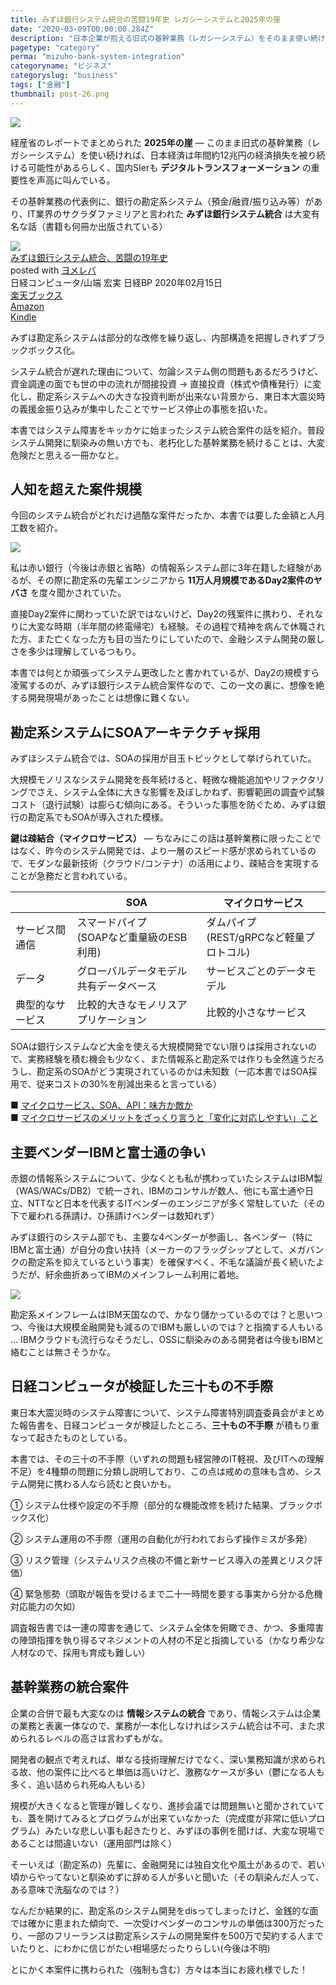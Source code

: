 ```yaml
---
title: みずほ銀行システム統合の苦闘19年史 レガシーシステムと2025年の崖
date: "2020-03-09T00:00:00.284Z"
description: "日本企業が抱える旧式の基幹業務（レガシーシステム）をそのまま使い続けた場合、今後日本は年間12兆円の経済損失を被るといわれているが、IT業界のサクラダファミリアと呼ばれたみずほ銀行システム統合はその代表例。みずほ銀行システムは何故障害を起こしたのか、そして何故統合までに19年もの長い月日を要したのか"
pagetype: "category"
perma: "mizuho-bank-system-integration"
categoryname: "ビジネス"
categoryslug: "business"
tags: ["金融"]
thumbnail: post-26.png
---
```


![](./post-26.png)

経産省のレポートでまとめられた **2025年の崖** — このまま旧式の基幹業務（レガシーシステム）を使い続ければ、日本経済は年間約12兆円の経済損失を被り続ける可能性があるらしく、国内SIerも **デジタルトランスフォーメーション** の重要性を声高に叫んでいる。

その基幹業務の代表例に、銀行の勘定系システム（預金/融資/振り込み等）があり、IT業界のサクラダファミリアと言われた **みずほ銀行システム統合** は大変有名な話（書籍も何冊か出版されている）

<div class="cstmreba"><div class="booklink-box"><div class="booklink-image"><a href="https://hb.afl.rakuten.co.jp/hgc/146fe51c.1fd043a3.146fe51d.605dc196/yomereba_main_202003081730050352?pc=http%3A%2F%2Fbooks.rakuten.co.jp%2Frb%2F16213851%2F%3Fscid%3Daf_ich_link_urltxt%26m%3Dhttp%3A%2F%2Fm.rakuten.co.jp%2Fev%2Fbook%2F" target="_blank" rel="noopener noreferrer"><img src="https://thumbnail.image.rakuten.co.jp/@0_mall/book/cabinet/5359/9784296105359.jpg?_ex=160x160" style="border: none;" /></a></div><div class="booklink-info"><div class="booklink-name"><a href="https://hb.afl.rakuten.co.jp/hgc/146fe51c.1fd043a3.146fe51d.605dc196/yomereba_main_202003081730050352?pc=http%3A%2F%2Fbooks.rakuten.co.jp%2Frb%2F16213851%2F%3Fscid%3Daf_ich_link_urltxt%26m%3Dhttp%3A%2F%2Fm.rakuten.co.jp%2Fev%2Fbook%2F" target="_blank" rel="noopener noreferrer">みずほ銀行システム統合、苦闘の19年史</a><div class="booklink-powered-date">posted with <a href="https://yomereba.com" rel="nofollow noopener noreferrer" target="_blank">ヨメレバ</a></div></div><div class="booklink-detail">日経コンピュータ/山端 宏実 日経BP 2020年02月15日    </div><div class="booklink-link2"><div class="shoplinkrakuten"><a href="https://hb.afl.rakuten.co.jp/hgc/146fe51c.1fd043a3.146fe51d.605dc196/yomereba_main_202003081730050352?pc=http%3A%2F%2Fbooks.rakuten.co.jp%2Frb%2F16213851%2F%3Fscid%3Daf_ich_link_urltxt%26m%3Dhttp%3A%2F%2Fm.rakuten.co.jp%2Fev%2Fbook%2F" target="_blank" rel="noopener noreferrer">楽天ブックス</a></div><div class="shoplinkamazon"><a href="https://www.amazon.co.jp/exec/obidos/asin/4296105353/kanon123-22/" target="_blank" rel="noopener noreferrer">Amazon</a></div><div class="shoplinkkindle"><a href="https://www.amazon.co.jp/gp/search?keywords=%E3%81%BF%E3%81%9A%E3%81%BB%E9%8A%80%E8%A1%8C%E3%82%B7%E3%82%B9%E3%83%86%E3%83%A0%E7%B5%B1%E5%90%88%E3%80%81%E8%8B%A6%E9%97%98%E3%81%AE19%E5%B9%B4%E5%8F%B2&__mk_ja_JP=%83J%83%5E%83J%83i&url=node%3D2275256051&tag=kanon123-22" target="_blank" rel="noopener noreferrer">Kindle</a></div>                              	  	  	  	  	</div></div><div class="booklink-footer"></div></div></div>

みずほ勘定系システムは部分的な改修を繰り返し、内部構造を把握しきれずブラックボックス化。

システム統合が遅れた理由について、勿論システム側の問題もあるだろうけど、資金調達の面でも世の中の流れが間接投資 → 直接投資（株式や債権発行）に変化し、勘定系システムへの大きな投資判断が出来ない背景から、東日本大震災時の義援金振り込みが集中したことでサービス停止の事態を招いた。

本書ではシステム障害をキッカケに始まったシステム統合案件の話を紹介。普段システム開発に馴染みの無い方でも、老朽化した基幹業務を続けることは、大変危険だと思える一冊かなと。

## 人知を超えた案件規模

今回のシステム統合がどれだけ過酷な案件だったか、本書では要した金額と人月工数を紹介。

![](./post-26-1.png)

私は赤い銀行（今後は赤銀と省略）の情報系システム部に3年在籍した経験があるが、その際に勘定系の先輩エンジニアから **11万人月規模であるDay2案件のヤバさ** を度々聞かされていた。

直接Day2案件に関わっていた訳ではないけど、Day2の残案件に携わり、それなりに大変な時期（半年間の終電帰宅）も経験。その過程で精神を病んで休職された方、また亡くなった方も目の当たりにしていたので、金融システム開発の厳しさを多少は理解しているつもり。

本書では何とか頑張ってシステム更改したと書かれているが、Day2の規模すら凌駕するのが、みずほ銀行システム統合案件なので、この一文の裏に、想像を絶する開発現場があったことは想像に難くない。

## 勘定系システムにSOAアーキテクチャ採用

みずほシステム統合では、SOAの採用が目玉トピックとして挙げられていた。

大規模モノリスなシステム開発を長年続けると、軽微な機能追加やリファクタリングでさえ、システム全体に大きな影響を及ぼしかねず、影響範囲の調査や試験コスト（退行試験）は膨らむ傾向にある。そういった事態を防ぐため、みずほ銀行の勘定系でもSOAが導入された模様。

**鍵は疎結合（マイクロサービス）** — ちなみにこの話は基幹業務に限ったことではなく、昨今のシステム開発では、より一層のスピード感が求められているので、モダンな最新技術（クラウド/コンテナ）の活用により、疎結合を実現することが急務だと言われている。

||  SOA  |  マイクロサービス   |
| ---- | ---- | ---- |
|  サービス間通信  |  スマードパイプ<br/>(SOAPなど重量級のESB利用)  |  ダムパイプ<br/>(REST/gRPCなど軽量プロトコル)  |
|  データ  |  グローバルデータモデル<br/>共有データベース  |  サービスごとのデータモデル  |
|  典型的なサービス  |  比較的大きなモノリスアプリケーション  |  比較的小さなサービス  |

SOAは銀行システムなど大金を使える大規模開発でない限りは採用されないので、実務経験を積む機会も少なく、また情報系と勘定系では作りも全然違うだろうし、勘定系のSOAがどう実現されているのかは未知数（一応本書ではSOA採用で、従来コストの30%を削減出来ると言っている）

■ [マイクロサービス、SOA、API：味方か敵か](https://www.ibm.com/developerworks/jp/websphere/library/techarticles/soa_microservices_architecture/index.html)  
■ [マイクロサービスのメリットをざっくり言うと「変化に対応しやすい」こと](https://knowledge.sakura.ad.jp/3377/)  

## 主要ベンダーIBMと富士通の争い

赤銀の情報系システムについて、少なくとも私が携わっていたシステムはIBM製（WAS/WACs/DB2）で統一され、IBMのコンサルが数人、他にも富士通や日立、NTTなど日本を代表するITベンダーのエンジニアが多く常駐していた（その下で雇われる孫請け、ひ孫請けベンダーは数知れず）

みずほ銀行のシステム部でも、主要な4ベンダーが参画し、各ベンダー（特にIBMと富士通）が自分の食い扶持（メーカーのフラッグシップとして、メガバンクの勘定系を抑えているという事実）を確保すべく、不毛な議論が長く続いたようだが、紆余曲折あってIBMのメインフレーム利用に着地。

![](./post-26-2.png)

勘定系メインフレームはIBM天国なので、かなり儲かっているのでは？と思いつつ、今後は大規模金融開発も減るのでIBMも厳しいのでは？と指摘する人もいる … IBMクラウドも流行らなそうだし、OSSに馴染みのある開発者は今後もIBMと絡むことは無さそうかな。

## 日経コンピュータが検証した三十もの不手際

東日本大震災時のシステム障害について、システム障害特別調査委員会がまとめた報告書を、日経コンピュータが検証したところ、**三十もの不手際** が積もり重なって起きたものとしている。

本書では、その三十の不手際（いずれの問題も経営陣のIT軽視、及びITへの理解不足）を4種類の問題に分類し説明しており、この点は戒めの意味も含め、システム開発に携わる人なら読むと良いかも。

<div class="blackboard-box">
<p>① システム仕様や設定の不手際（部分的な機能改修を続けた結果、ブラックボックス化）</p>
<p>② システム運用の不手際（運用の自動化が行われておらず操作ミスが多発）</p>
<p>③ リスク管理（システムリスク点検の不備と新サービス導入の差異とリスク評価）</p>
<p>④ 緊急態勢（頭取が報告を受けるまで二十一時間を要する事実から分かる危機対応能力の欠如）</p>
<div class="chalk1"></div>
<div class="chalk2"></div>
</div>

調査報告書では一連の障害を通じて、システム全体を俯瞰でき、かつ、多重障害の陣頭指揮を執り得るマネジメントの人材の不足と指摘している（かなり希少な人材なので、採用も育成も難しい）

## 基幹業務の統合案件

企業の合併で最も大変なのは **情報システムの統合** であり、情報システムは企業の業務と表裏一体なので、業務が一本化しなければシステム統合は不可、また求められるレベルの高さは言わずもがな。

開発者の観点で考えれば、単なる技術理解だけでなく、深い業務知識が求められる故、他の案件に比べると単価は高いけど、激務なケースが多い（鬱になる人も多く、追い詰められ死ぬ人もいる）

規模が大きくなると管理が難しくなり、進捗会議では問題無いと聞かされていても、蓋を開けてみるとプログラムが出来ていなかった（完成度が非常に低いプログラム）みたいな悲しい事も起きたりと、みずほの事例を聞けば、大変な現場であることは間違いない（運用部門は除く）

そーいえば（勘定系の）先輩に、金融開発には独自文化や風土があるので、若い頃からやってないと馴染めずに辞める人が多いと聞いた（その馴染んだ人って、ある意味で洗脳なのでは？）

なんだか結果的に、勘定系のシステム開発をdisってしまったけど、金銭的な面では確かに恵まれた傾向で、一次受けベンダーのコンサルの単価は300万だったり、一部のフリーランスは勘定系システムの開発案件を500万で契約する人までいたりと、にわかに信じがたい相場感だったりらしい(今後は不明)

とにかく本案件に携わられた（強制も含む）方々は本当にお疲れ様でした！